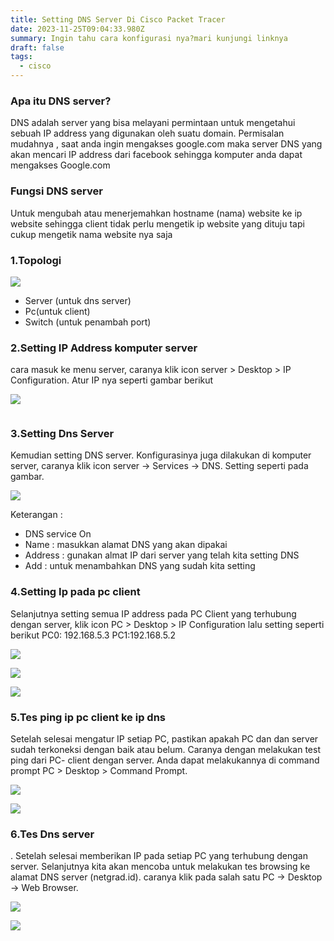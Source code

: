 ```yaml
---
title: Setting DNS Server Di Cisco Packet Tracer
date: 2023-11-25T09:04:33.980Z
summary: Ingin tahu cara konfigurasi nya?mari kunjungi linknya
draft: false
tags:
  - cisco
---
```

### Apa itu DNS server?

DNS adalah server yang bisa melayani permintaan untuk mengetahui sebuah IP address yang digunakan oleh suatu domain. Permisalan mudahnya , saat anda ingin mengakses google.com maka server DNS yang akan mencari IP address dari facebook sehingga komputer anda dapat mengakses Google.com

### Fungsi DNS server

Untuk mengubah atau menerjemahkan hostname (nama) website ke ip website sehingga client tidak perlu mengetik ip website yang dituju tapi cukup mengetik nama website nya saja

### 1.Topologi

![](/images/uploads/img-20231125-wa0010.jpg)

* Server (untuk dns server)
* Pc(untuk client)
* Switch (untuk penambah port)

### 2.Setting IP Address komputer server

cara masuk ke menu server, caranya klik icon server > Desktop > IP Configuration. Atur IP nya seperti gambar berikut

![](/images/uploads/cpt-05.jpg)

![]()

### 3.Setting Dns Server

Kemudian setting DNS server. Konfigurasinya juga dilakukan di komputer server, caranya klik icon server → Services → DNS. Setting seperti pada gambar.

![](/images/uploads/img_20231125_213159.jpg)

Keterangan :

* DNS service On
* Name : masukkan alamat DNS yang akan dipakai
* Address : gunakan almat IP dari server yang telah kita setting DNS
* Add : untuk menambahkan DNS yang sudah kita setting

### 4.Setting Ip pada pc client

Selanjutnya setting semua IP address pada PC Client yang terhubung dengan server, klik icon PC > Desktop > IP Configuration lalu setting seperti berikut PC0: 192.168.5.3 PC1:192.168.5.2

![](/images/uploads/img_20231125_213315.jpg)

![](/images/uploads/img-20231125-wa0007.jpg)

![](/images/uploads/img-20231125-wa0008.jpg)

### 5.Tes ping ip pc client ke ip dns

Setelah selesai mengatur IP setiap PC, pastikan apakah PC dan dan server sudah terkoneksi dengan baik atau belum. Caranya dengan melakukan test ping dari  PC- client dengan server. Anda dapat melakukannya di command prompt PC > Desktop > Command Prompt.

![](/images/uploads/img_20231125_214127.jpg)

![](/images/uploads/img-20231125-wa0006.jpg)

### 6.Tes Dns server

. Setelah selesai memberikan IP pada setiap PC yang terhubung dengan server. Selanjutnya kita akan mencoba untuk melakukan tes browsing ke alamat DNS server (netgrad.id). caranya klik pada salah satu PC → Desktop → Web Browser.

![](/images/uploads/cpt-17.jpg)

![](/images/uploads/img-20231125-wa0002.jpg)